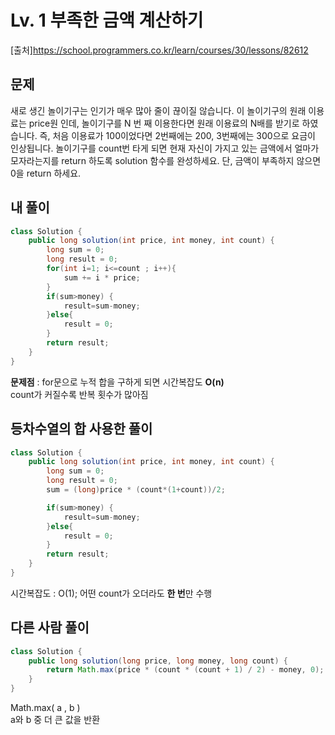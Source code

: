# Lv. 1 부족한 금액 계산하기

[출처]<https://school.programmers.co.kr/learn/courses/30/lessons/82612>

## 문제

새로 생긴 놀이기구는 인기가 매우 많아 줄이 끊이질 않습니다. 이 놀이기구의 원래 이용료는 price원 인데, 놀이기구를 N 번 째 이용한다면 원래 이용료의 N배를 받기로 하였습니다. 즉, 처음 이용료가 100이었다면 2번째에는 200, 3번째에는 300으로 요금이 인상됩니다.
놀이기구를 count번 타게 되면 현재 자신이 가지고 있는 금액에서 얼마가 모자라는지를 return 하도록 solution 함수를 완성하세요.
단, 금액이 부족하지 않으면 0을 return 하세요.

## 내 풀이

```java
class Solution {
    public long solution(int price, int money, int count) {
        long sum = 0;
        long result = 0;
        for(int i=1; i<=count ; i++){
            sum += i * price;
        }
        if(sum>money) {
            result=sum-money;
        }else{
            result = 0;
        }
        return result;
    }
}
```

**문제점** : for문으로 누적 합을 구하게 되면 시간복잡도 **O(n)**  
count가 커질수록 반복 횟수가 많아짐

## 등차수열의 합 사용한 풀이

```java
class Solution {
    public long solution(int price, int money, int count) {
        long sum = 0;
        long result = 0;
        sum = (long)price * (count*(1+count))/2;

        if(sum>money) {
            result=sum-money;
        }else{
            result = 0;
        }
        return result;
    }
}
```

시간복잡도 : O(1);
어떤 count가 오더라도 **한 번**만 수행

## 다른 사람 풀이

```java
class Solution {
    public long solution(long price, long money, long count) {
        return Math.max(price * (count * (count + 1) / 2) - money, 0);
    }
}
```

Math.max( a , b )  
a와 b 중 더 큰 값을 반환
